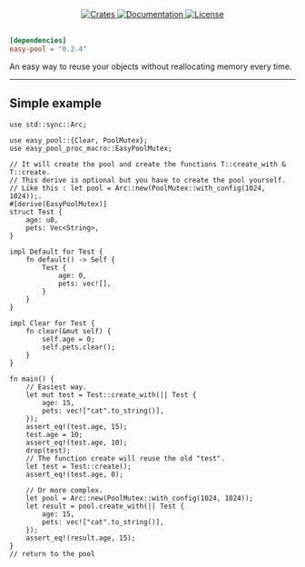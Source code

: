 <div align="center">
  <a href="https://crates.io/crates/easy-pool">
    <img src="https://img.shields.io/crates/v/easy-pool.svg"
    alt="Crates" />
  </a>
  <a href="https://docs.rs/easy-pool">
    <img src="https://docs.rs/easy-pool/badge.svg"
    alt="Documentation" />
  </a>
   <a href="https://github.com/netskillzgh/easy-pool#license">
    <img src="https://img.shields.io/badge/license-MIT-blue.svg"
    alt="License" />
  </a>
</div>

<br />

```toml
[dependencies]
easy-pool = "0.2.4"
```

An easy way to reuse your objects without reallocating memory every time.

<hr>

## Simple example

```rust, no_run
use std::sync::Arc;

use easy_pool::{Clear, PoolMutex};
use easy_pool_proc_macro::EasyPoolMutex;

// It will create the pool and create the functions T::create_with & T::create.
// This derive is optional but you have to create the pool yourself.
// Like this : let pool = Arc::new(PoolMutex::with_config(1024, 1024));.
#[derive(EasyPoolMutex)]
struct Test {
    age: u8,
    pets: Vec<String>,
}

impl Default for Test {
    fn default() -> Self {
        Test {
            age: 0,
            pets: vec![],
        }
    }
}

impl Clear for Test {
    fn clear(&mut self) {
        self.age = 0;
        self.pets.clear();
    }
}

fn main() {
    // Easiest way.
    let mut test = Test::create_with(|| Test {
        age: 15,
        pets: vec!["cat".to_string()],
    });
    assert_eq!(test.age, 15);
    test.age = 10;
    assert_eq!(test.age, 10);
    drop(test);
    // The function create will reuse the old "test".
    let test = Test::create();
    assert_eq!(test.age, 0);

    // Or more complex.
    let pool = Arc::new(PoolMutex::with_config(1024, 1024));
    let result = pool.create_with(|| Test {
        age: 15,
        pets: vec!["cat".to_string()],
    });
    assert_eq!(result.age, 15);
}
// return to the pool
```

